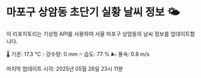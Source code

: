 
# 마포구 상암동 초단기 실황 날씨 정보 🌤️

이 리포지토리는 기상청 API를 사용하여 서울 마포구 상암동의 날씨 정보를 업데이트합니다. 

🌡️ 기온: 17.3 ℃
💧 강수량: 0 mm
💦 습도: 77 %
🌬️ 풍속: 0.8 m/s

마지막 업데이트 시각: 2025년 05월 26일 23시 11분    
